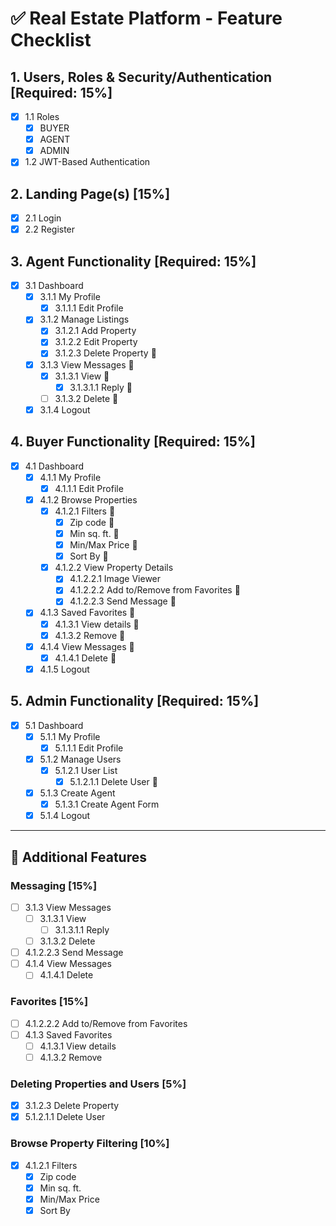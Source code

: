 # ✅ Real Estate Platform - Feature Checklist

## 1. Users, Roles & Security/Authentication [Required: 15%]
- [x] 1.1 Roles
  - [x] BUYER
  - [x] AGENT
  - [x] ADMIN
- [x] 1.2 JWT-Based Authentication

## 2. Landing Page(s) [15%]
- [x] 2.1 Login
- [x] 2.2 Register

## 3. Agent Functionality [Required: 15%]
- [x] 3.1 Dashboard
  - [x] 3.1.1 My Profile
    - [x] 3.1.1.1 Edit Profile
  - [x] 3.1.2 Manage Listings
    - [x] 3.1.2.1 Add Property
    - [x] 3.1.2.2 Edit Property
    - [x] 3.1.2.3 Delete Property 🎁
  - [x] 3.1.3 View Messages 🎁
    - [x] 3.1.3.1 View 🎁
      - [x] 3.1.3.1.1 Reply 🎁
    - [ ] 3.1.3.2 Delete 🎁
  - [x] 3.1.4 Logout

## 4. Buyer Functionality [Required: 15%]
- [x] 4.1 Dashboard
  - [x] 4.1.1 My Profile
    - [x] 4.1.1.1 Edit Profile
  - [x] 4.1.2 Browse Properties
    - [x] 4.1.2.1 Filters 🎁
      - [x] Zip code 🎁
      - [x] Min sq. ft. 🎁
      - [x] Min/Max Price 🎁
      - [x] Sort By 🎁
    - [x] 4.1.2.2 View Property Details
      - [x] 4.1.2.2.1 Image Viewer
      - [x] 4.1.2.2.2 Add to/Remove from Favorites 🎁
      - [x] 4.1.2.2.3 Send Message 🎁
  - [x] 4.1.3 Saved Favorites 🎁
    - [x] 4.1.3.1 View details 🎁
    - [x] 4.1.3.2 Remove 🎁
  - [x] 4.1.4 View Messages 🎁
    - [x] 4.1.4.1 Delete 🎁
  - [x] 4.1.5 Logout

## 5. Admin Functionality [Required: 15%]
- [x] 5.1 Dashboard
  - [x] 5.1.1 My Profile
    - [x] 5.1.1.1 Edit Profile
  - [x] 5.1.2 Manage Users
    - [x] 5.1.2.1 User List
      - [x] 5.1.2.1.1 Delete User 🎁
  - [x] 5.1.3 Create Agent
    - [x] 5.1.3.1 Create Agent Form
  - [x] 5.1.4 Logout

---

## 🔧 Additional Features

### Messaging [15%]
- [ ] 3.1.3 View Messages
  - [ ] 3.1.3.1 View
    - [ ] 3.1.3.1.1 Reply
  - [ ] 3.1.3.2 Delete
- [ ] 4.1.2.2.3 Send Message
- [ ] 4.1.4 View Messages
  - [ ] 4.1.4.1 Delete

### Favorites [15%]
- [ ] 4.1.2.2.2 Add to/Remove from Favorites
- [ ] 4.1.3 Saved Favorites
  - [ ] 4.1.3.1 View details
  - [ ] 4.1.3.2 Remove

### Deleting Properties and Users [5%]
- [x] 3.1.2.3 Delete Property
- [x] 5.1.2.1.1 Delete User

### Browse Property Filtering [10%]
- [x] 4.1.2.1 Filters
  - [x] Zip code
  - [x] Min sq. ft.
  - [x] Min/Max Price
  - [x] Sort By
